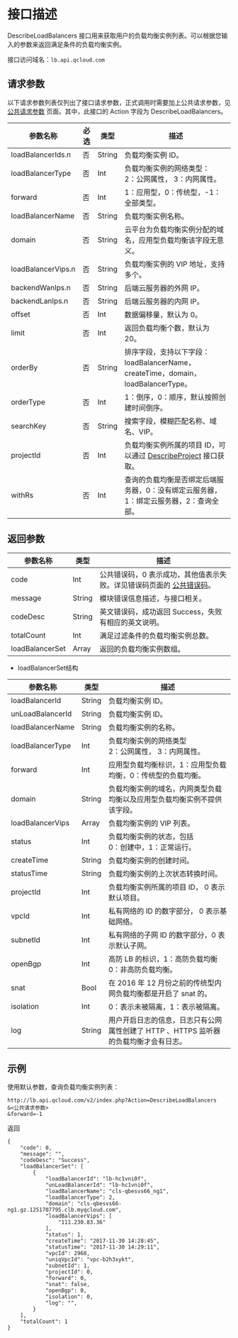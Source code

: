 # 接口描述
 DescribeLoadBalancers 接口用来获取用户的负载均衡实例列表。可以根据您输入的参数来返回满足条件的负载均衡实例。

接口访问域名：`lb.api.qcloud.com`


## 请求参数
 以下请求参数列表仅列出了接口请求参数，正式调用时需要加上公共请求参数，见 [公共请求参数](/document/api/214/4183) 页面。其中，此接口的 Action 字段为 DescribeLoadBalancers。

|参数名称|必选|类型|描述|
|---|---|---|---|
|loadBalancerIds.n|否|String|负载均衡实例 ID。|
|loadBalancerType|否|Int|负载均衡实例的网络类型：<br>2：公网属性， 3：内网属性。|
|forward|否|Int|1：应用型，0：传统型，-1：全部类型。|
|loadBalancerName|否|String|负载均衡实例名称。|
|domain|否|String|云平台为负载均衡实例分配的域名，应用型负载均衡该字段无意义。|
|loadBalancerVips.n|否|String|负载均衡实例的 VIP 地址，支持多个。|
|backendWanIps.n|否|String|后端云服务器的外网 IP。|
|backendLanIps.n|否|String|后端云服务器的内网 IP。|
|offset|否|Int|数据偏移量，默认为 0。|
|limit|否|Int|返回负载均衡个数，默认为 20。|
|orderBy|否|String|排序字段，支持以下字段：loadBalancerName，createTime，domain，loadBalancerType。|
|orderType|否|Int|1：倒序，0：顺序，默认按照创建时间倒序。|
|searchKey|否|String|搜索字段，模糊匹配名称、域名、VIP。|
|projectId|否|Int|负载均衡实例所属的项目 ID，可以通过 <a href="/document/api/214/1261">DescribeProject</a> 接口获取。|
|withRs|否|Int|查询的负载均衡是否绑定后端服务器，0：没有绑定云服务器，1：绑定云服务器，2：查询全部。|

## 返回参数

|参数名称|类型|描述|
|----|---|----|
|code|Int|公共错误码，0 表示成功，其他值表示失败。详见错误码页面的 <a href="/document/product/214/11602" title="公共错误码">公共错误码</a>。|
|message|String|模块错误信息描述，与接口相关。|
|codeDesc|String|英文错误码，成功返回 Success，失败有相应的英文说明。|
|totalCount|Int|满足过滤条件的负载均衡实例总数。|
|loadBalancerSet|Array|返回的负载均衡实例数组。|

- loadBalancerSet结构

|参数名称|类型|描述|
|----|---|----|
|loadBalancerId|String|负载均衡实例 ID。|
|unLoadBalancerId|String|负载均衡实例 ID。|
|loadBalancerName|String|负载均衡实例的名称。|
|loadBalancerType|Int|负载均衡实例的网络类型<br>2：公网属性， 3：内网属性。|
|forward|Int|应用型负载均衡标识，1：应用型负载均衡，0：传统型的负载均衡。|
|domain|String|负载均衡实例的域名，内网类型负载均衡以及应用型负载均衡实例不提供该字段。|
|loadBalancerVips|Array|负载均衡实例的 VIP 列表。|
|status|Int|负载均衡实例的状态，包括<br>0：创建中，1：正常运行。|
|createTime|String|负载均衡实例的创建时间。|
|statusTime|String|负载均衡实例的上次状态转换时间。|
|projectId|Int|负载均衡实例所属的项目 ID， 0 表示默认项目。|
|vpcId|Int|私有网络的 ID 的数字部分， 0 表示基础网络。|
|subnetId|Int|私有网络的子网 ID 的数字部分，0 表示默认子网。|
|openBgp|Int|高防 LB 的标识，1：高防负载均衡 0：非高防负载均衡。|
|snat|Bool|在 2016 年 12 月份之前的传统型内网负载均衡都是开启了 snat 的。|
|isolation|Int|0：表示未被隔离，1：表示被隔离。|
|log|String|用户开启日志的信息，日志只有公网属性创建了 HTTP 、HTTPS 监听器的负载均衡才会有日志。|


## 示例

使用默认参数，查询负载均衡实例列表：
```
http://lb.api.qcloud.com/v2/index.php?Action=DescribeLoadBalancers
&<公共请求参数>
&forward=-1
```

返回
```
{
    "code": 0,
    "message": "",
    "codeDesc": "Success",
    "loadBalancerSet": [
        {
            "loadBalancerId": "lb-hc1vni0f",
            "unLoadBalancerId": "lb-hc1vni0f",
            "loadBalancerName": "cls-qbesvs66_ng1",
            "loadBalancerType": 2,
            "domain": "cls-qbesvs66-ng1.gz.1251707795.clb.myqcloud.com",
            "loadBalancerVips": [
                "111.230.83.36"
            ],
            "status": 1,
            "createTime": "2017-11-30 14:28:45",
            "statusTime": "2017-11-30 14:29:11",
            "vpcId": 2968,
            "uniqVpcId": "vpc-b2h3xykt",
            "subnetId": 1,
            "projectId": 0,
            "forward": 0,
            "snat": false,
            "openBgp": 0,
            "isolation": 0,
            "log": "",
        }
    ],
    "totalCount": 1
}

```
